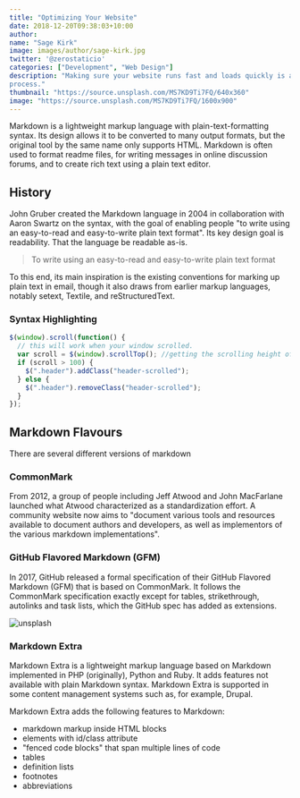 ```yaml
---
title: "Optimizing Your Website"
date: 2018-12-20T09:38:03+10:00
author:
name: "Sage Kirk"
image: images/author/sage-kirk.jpg
twitter: '@zerostaticio'
categories: ["Development", "Web Design"]
description: "Making sure your website runs fast and loads quickly is a fundamental part of the web design and seo
process."
thumbnail: "https://source.unsplash.com/MS7KD9Ti7FQ/640x360"
image: "https://source.unsplash.com/MS7KD9Ti7FQ/1600x900"
---
```


Markdown is a lightweight markup language with plain-text-formatting syntax. Its design allows it to be converted to
many output formats, but the original tool by the same name only supports HTML. Markdown is often used to format readme
files, for writing messages in online discussion forums, and to create rich text using a plain text editor.

## History

John Gruber created the Markdown language in 2004 in collaboration with Aaron Swartz on the syntax, with the goal of
enabling people "to write using an easy-to-read and easy-to-write plain text format". Its key design goal is
readability. That the language be readable as-is.

> To write using an easy-to-read and easy-to-write plain text format

To this end, its main inspiration is the existing conventions for marking up plain text in email, though it also draws
from earlier markup languages, notably setext, Textile, and reStructuredText.

### Syntax Highlighting

```js
$(window).scroll(function() {
  // this will work when your window scrolled.
  var scroll = $(window).scrollTop(); //getting the scrolling height of window
  if (scroll > 100) {
    $(".header").addClass("header-scrolled");
  } else {
    $(".header").removeClass("header-scrolled");
  }
});
```

## Markdown Flavours

There are several different versions of markdown

### CommonMark

From 2012, a group of people including Jeff Atwood and John MacFarlane launched what Atwood characterized as a
standardization effort. A community website now aims to "document various tools and resources available to document
authors and developers, as well as implementors of the various markdown implementations".

### GitHub Flavored Markdown (GFM)

In 2017, GitHub released a formal specification of their GitHub Flavored Markdown (GFM) that is based on CommonMark. It
follows the CommonMark specification exactly except for tables, strikethrough, autolinks and task lists, which the
GitHub spec has added as extensions.

![unsplash](https://source.unsplash.com/3igFnx0L2pY/640x360)

### Markdown Extra

Markdown Extra is a lightweight markup language based on Markdown implemented in PHP (originally), Python and Ruby. It
adds features not available with plain Markdown syntax. Markdown Extra is supported in some content management systems
such as, for example, Drupal.

Markdown Extra adds the following features to Markdown:

- markdown markup inside HTML blocks
- elements with id/class attribute
- "fenced code blocks" that span multiple lines of code
- tables
- definition lists
- footnotes
- abbreviations